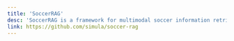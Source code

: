 ```yaml
---
title: 'SoccerRAG'
desc: 'SoccerRAG is a framework for multimodal soccer information retrieval via natural queries.'
link: https://github.com/simula/soccer-rag
---
```

